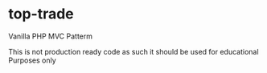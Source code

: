 # top-trade

Vanilla PHP MVC Patterm

This is not production ready code as such it should be used for educational Purposes only 
